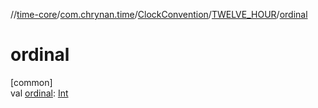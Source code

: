 //[time-core](../../../../index.md)/[com.chrynan.time](../../index.md)/[ClockConvention](../index.md)/[TWELVE_HOUR](index.md)/[ordinal](ordinal.md)

# ordinal

[common]\
val [ordinal](ordinal.md): [Int](https://kotlinlang.org/api/latest/jvm/stdlib/kotlin/-int/index.html)
